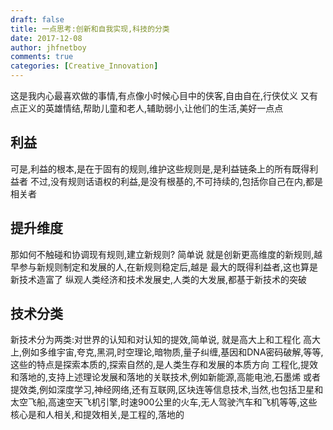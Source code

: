 ```yaml
---
draft: false
title: 一点思考:创新和自我实现,科技的分类
date: 2017-12-08
author: jhfnetboy
comments: true
categories: [Creative_Innovation]
---
```

这是我内心最喜欢做的事情,有点像小时候心目中的侠客,自由自在,行侠仗义
又有点正义的英雄情结,帮助儿童和老人,辅助弱小,让他们的生活,美好一点点

## 利益

可是,利益的根本,是在于固有的规则,维护这些规则是,是利益链条上的所有既得利益者
不过,没有规则话语权的利益,是没有根基的,不可持续的,包括你自己在内,都是相关者

## 提升维度

那如何不触碰和协调现有规则,建立新规则?
简单说
就是创新更高维度的新规则,越早参与新规则制定和发展的人,在新规则稳定后,越是
最大的既得利益者,这也算是新技术造富了
纵观人类经济和技术发展史,人类的大发展,都基于新技术的突破

## 技术分类

新技术分为两类:对世界的认知和对认知的提效,简单说,
就是高大上和工程化
高大上,例如多维宇宙,夸克,黑洞,时空理论,暗物质,量子纠缠,基因和DNA密码破解,等等,这些的特点是探索本质的,探索自然的,是人类生存和发展的本质方向
工程化,提效和落地的,支持上述理论发展和落地的关联技术,例如新能源,高能电池,石墨烯
或者提效类,例如深度学习,神经网络,还有互联网,区块连等信息技术,当然,也包括卫星和太空飞船,高速空天飞机引擎,时速900公里的火车,无人驾驶汽车和飞机等等,这些核心是和人相关,和提效相关,是工程的,落地的
